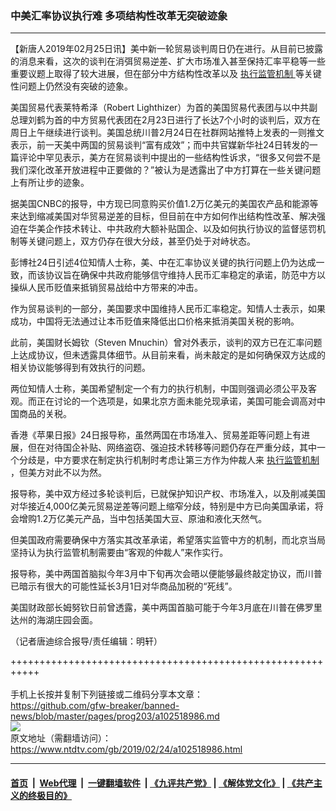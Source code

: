 ### 中美汇率协议执行难 多项结构性改革无突破迹象
------------------------

<div class="post_content">
 <p>
  【新唐人2019年02月25日讯】美中新一轮贸易谈判周日仍在进行。从目前已披露的消息来看，这次的谈判在消弭贸易逆差、扩大市场准入甚至保持汇率平稳等一些重要议题上取得了较大进展，但在部分中方结构性改革以及
  <a href="https://www.ntdtv.com/gb/执行监管机制.htm">
   执行监管机制
  </a>
  等关键性问题上仍然没有突破的迹象。
 </p>
 <p>
  美国贸易代表莱特希泽（Robert Lighthizer）为首的美国贸易代表团与以中共副总理刘鹤为首的中方贸易代表团在2月23日进行了长达7个小时的谈判后，双方在周日上午继续进行谈判。美国总统川普2月24日在社群网站推特上发表的一则推文表示，前一天美中两国的贸易谈判“富有成效”；而中共官媒新华社24日转发的一篇评论中罕见表示，美方在贸易谈判中提出的一些结构性诉求，“很多又何尝不是我们深化改革开放进程中正要做的？”被认为是透露出了中方打算在一些关键问题上有所让步的迹象。
 </p>
 <p>
  据美国CNBC的报导，中方现已同意购买价值1.2万亿美元的美国农产品和能源等来达到缩减美国对华贸易逆差的目标，但目前在中方如何作出结构性改革、解决强迫在华美企作技术转让、中共政府大额补贴国企、以及如何执行协议的监督惩罚机制等关键问题上，双方仍存在很大分歧，甚至仍处于对峙状态。
 </p>
 <p>
  彭博社24日引述4位知情人士称，美、中在汇率协议关键的执行问题上仍为达成一致，而该协议旨在确保中共政府能够信守维持人民币汇率稳定的承诺，防范中方以操纵人民币贬值来抵销贸易战给中方带来的冲击。
 </p>
 <p>
  作为贸易谈判的一部分，美国要求中国维持人民币汇率稳定。知情人士表示，如果成功，中国将无法通过让本币贬值来降低出口价格来抵消美国关税的影响。
 </p>
 <p>
  此前，美国财长姆钦（Steven Mnuchin）曾对外表示，谈判的双方已在汇率问题上达成协议，但未透露具体细节。从目前来看，尚未敲定的是如何确保双方达成的相关协议能够得到有效执行的问题。
 </p>
 <p>
  两位知情人士称，美国希望制定一个有力的执行机制，中国则强调必须公平及客观。而正在讨论的一个选项是，如果北京方面未能兑现承诺，美国可能会调高对中国商品的关税。
 </p>
 <p>
  香港《苹果日报》24日报导称，虽然两国在市场准入、贸易差距等问题上有进展，但在对待国企补贴、网络盗窃、强迫技术转移等问题仍存在严重分歧，其中一个分歧是，中方要求在制定执行机制时考虑让第三方作为仲裁人来
  <a href="https://www.ntdtv.com/gb/执行监管机制.htm">
   执行监管机制
  </a>
  ，但美方对此不以为然。
 </p>
 <p>
  报导称，美中双方经过多轮谈判后，已就保护知识产权、巿场准入，以及削减美国对华接近4,000亿美元贸易逆差等问题上缩窄分歧，特别是中方已向美国承诺，将会增购1.2万亿美元产品，当中包括美国大豆、原油和液化天然气。
 </p>
 <p>
  但美国政府需要确保中方落实其改革承诺，希望落实监管中方的机制，而北京当局坚持认为执行监管机制需要由“客观的仲裁人”来作实行。
 </p>
 <p>
  报导称，美中两国首脑拟今年3月中下旬再次会晤以便能够最终敲定协议，而川普已暗示有很大的可能性延长3月1日对华商品加税的“死线”。
 </p>
 <p>
  美国财政部长姆努钦日前曾透露，美中两国首脑可能于今年3月底在川普在佛罗里达州的海湖庄园会面。
 </p>
 <p>
  （记者唐迪综合报导/责任编辑：明轩）
 </p>
 <div class="single_ad">
 </div>
</div>

+++++++++++++++++++++++++++++++++++++++++++++++++++++++++++<br/><br/>
手机上长按并复制下列链接或二维码分享本文章：<br/>
https://github.com/gfw-breaker/banned-news/blob/master/pages/prog203/a102518986.md <br/>
<a href='https://github.com/gfw-breaker/banned-news/blob/master/pages/prog203/a102518986.md'><img src='https://github.com/gfw-breaker/banned-news/blob/master/pages/prog203/a102518986.md.png'/></a> <br/>
原文地址（需翻墙访问）：https://www.ntdtv.com/gb/2019/02/24/a102518986.html


------------------------
#### [首页](https://github.com/gfw-breaker/banned-news/blob/master/README.md) &nbsp;|&nbsp; [Web代理](https://github.com/labour-camp/helloworld) &nbsp;|&nbsp; [一键翻墙软件](https://github.com/gfw-breaker/nogfw/blob/master/README.md) &nbsp;| [《九评共产党》](https://github.com/gfw-breaker/9ping.md/blob/master/README.md#九评之一评共产党是什么) | [《解体党文化》](https://github.com/gfw-breaker/jtdwh.md/blob/master/README.md) | [《共产主义的终极目的》](https://github.com/gfw-breaker/gczydzjmd.md/blob/master/README.md)

